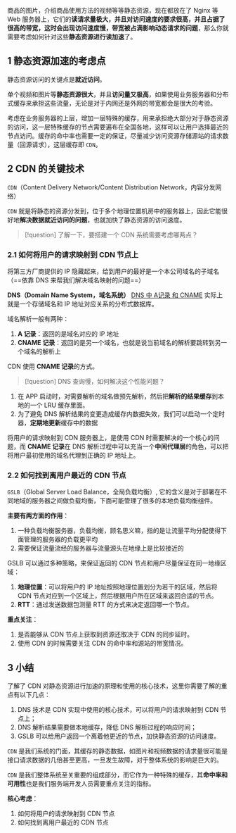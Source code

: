 商品的图片，介绍商品使用方法的视频等等静态资源，现在都放在了 Nginx 等 Web 服务器上，它们的**读请求量极大，并且对访问速度的要求很高，并且占据了很高的带宽，这时会出现访问速度慢，带宽被占满影响动态请求的问题**，那么你就需要考虑如何针对这些**静态资源进行读加速**了。

## 1 静态资源加速的考虑点

静态资源访问的关键点是**就近访问**。

单个视频和图片等**静态资源很大**，并且**访问量又极高**，如果使用业务服务器和分布式缓存来承担这些流量，无论是对于内网还是外网的带宽都会是很大的考验。

考虑在业务服务器的上层，增加一层特殊的缓存，用来承担绝大部分对于静态资源的访问，这一层特殊缓存的节点需要遍布在全国各地，这样可以让用户选择最近的节点访问。缓存的命中率也需要一定的保证，尽量减少访问资源存储源站的请求数量（回源请求），这层缓存即 `CDN`。

## 2 CDN 的关键技术

`CDN`（Content Delivery Network/Content Distribution Network，内容分发网络）

`CDN` 就是将静态的资源分发到，位于多个地理位置机房中的服务器上，因此它能很好地**解决数据就近访问的问题**，也就加快了静态资源的访问速度。

> [!question] 了解一下，要搭建一个 CDN 系统需要考虑哪两点？

### 2.1 如何将用户的请求映射到 CDN 节点上

将第三方厂商提供的 IP 隐藏起来，给到用户的最好是一个本公司域名的子域名（==依靠 DNS 来帮我们解决域名映射的问题==）

**DNS（Domain Name System，域名系统）** [DNS 中 A记录 和 CNAME](../../500-操作系统/DNS%20中%20A记录%20和%20CNAME.md) 实际上就是一个存储域名和 IP 地址对应关系的分布式数据库。

域名解析一般有两种：

1. **A 记录**：返回的是域名对应的 IP 地址
2. **CNAME 记录**：返回的是另一个域名，也就是说当前域名的解析要跳转到另一个域名的解析上

CDN 使用 **CNAME 记录**的方式。

> [!question] DNS 查询慢，如何解决这个性能问题？

1. 在 APP 启动时，对需要解析的域名做预先解析，然后把**解析的结果缓存**到本地的一个 LRU 缓存里面。
2. 为了避免 DNS 解析结果的变更造成缓存内数据失效，我们可以启动一个定时器，**定期地更新**缓存中的数据

将用户的请求映射到 CDN 服务器上，是使用 CDN 时需要解决的一个核心的问题，而 **CNAME 记录**在 DNS 解析过程中可以充当一个**中间代理层**的角色，可以把将用户最初使用的域名代理到正确的 IP 地址上。

### 2.2 如何找到离用户最近的 CDN 节点

`GSLB`（Global Server Load Balance，全局负载均衡）, 它的含义是对于部署在不同地域的服务器之间做负载均衡，下面可能管理了很多的本地负载均衡组件。

**主要有两方面的作用**：

1. 一种负载均衡服务器，负载均衡，顾名思义嘛，指的是让流量平均分配使得下面管理的服务器的负载更平均
2. 需要保证流量流经的服务器与流量源头在地缘上是比较接近的

GSLB 可以通过多种策略，来保证返回的 CDN 节点和用户尽量保证在同一地缘区域：

1. **地理位置**：可以将用户的 IP 地址按照地理位置划分为若干的区域，然后将 CDN 节点对应到一个区域上，然后根据用户所在区域来返回合适的节点。
2. **RTT**：通过发送数据包测量 RTT 的方式来决定返回哪一个节点。

**重点关注**：

1. 是否能够从 CDN 节点上获取到资源还取决于 CDN 的同步延时。
2. 使用 CDN 的时候需要关注 CDN 的命中率和源站的带宽情况。

## 3 小结

了解了 CDN 对静态资源进行加速的原理和使用的核心技术，这里你需要了解的重点有以下几点：

1. DNS 技术是 CDN 实现中使用的核心技术，可以将用户的请求映射到 CDN 节点上；
2. DNS 解析结果需要做本地缓存，降低 DNS 解析过程的响应时间；
3. GSLB 可以给用户返回一个离着他更近的节点，加快静态资源的访问速度。

`CDN` 是我们系统的门面，其缓存的静态数据，如图片和视频数据的请求量很可能是接口请求数据的几倍甚至更高，一旦发生故障，对于整体系统的影响是巨大的。

`CDN` 是我们整体系统至关重要的组成部分，而它作为一种特殊的缓存，其**命中率和可用性**也是我们服务端开发人员需要重点关注的指标。

**核心考虑**：

1. 如何将用户的请求映射到  CDN 节点
2. 如何找到离用户最近的 CDN 节点
